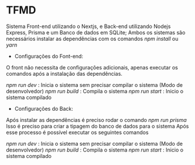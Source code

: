 # TFMD

Sistema Front-end utilizando o Nextjs, e Back-end utilizando Nodejs Express, Prisma e um Banco de dados em SQLite;
Ambos os sistemas são necessários instalar as dependências com os comandos *npm install* ou *yarn*

- Configurações do Font-end:

O front não necessita de configurações adicionais, apenas executar os comandos após a instalação das dependências.

*npm run dev* :  Inicia o sistema sem precisar compilar o sistema (Modo de desenvolvedor)
*npm run build* :  Compila o sistema
*npm run start* :  Inicio o sistema compilado

- Configurações do Back:

Após instalar as dependências é preciso rodar o comando *npm run prisma*
Isso é preciso para criar a tipagem do banco de dados para o sistema
Após esse processo é possível executar os seguintes comandos

*npm run dev* :  Inicia o sistema sem precisar compilar o sistema (Modo de desenvolvedor)
*npm run build* :  Compila o sistema
*npm run start* :  Inicio o sistema compilado